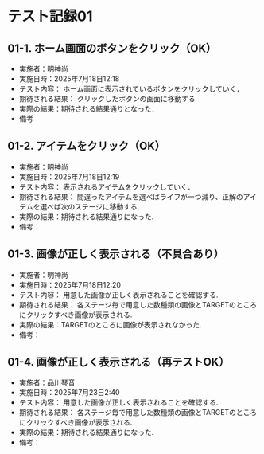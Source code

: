 # テスト記録01

## 01-1. ホーム画面のボタンをクリック（OK）
- 実施者：明神尚
- 実施日時：2025年7月18日12:18
- テスト内容：
ホーム画面に表示されているボタンをクリックしていく．
- 期待される結果：
クリックしたボタンの画面に移動する
- 実際の結果：期待される結果通りとなった．
- 備考

## 01-2. アイテムをクリック（OK）
- 実施者：明神尚
- 実施日時：2025年7月18日12:19
- テスト内容：
表示されるアイテムをクリックしていく．
- 期待される結果：
間違ったアイテムを選べばライフが一つ減り、正解のアイテムを選べば次のステージに移動する.
- 実際の結果：期待される結果通りになった.
- 備考：

## 01-3. 画像が正しく表示される（不具合あり）
- 実施者：明神尚
- 実施日時：2025年7月18日12:20
- テスト内容：
用意した画像が正しく表示されることを確認する.
- 期待される結果：
各ステージ毎で用意した数種類の画像とTARGETのところにクリックすべき画像が表示される.
- 実際の結果：TARGETのところに画像が表示されなかった.
- 備考：

## 01-4. 画像が正しく表示される（再テストOK）
- 実施者：品川琴音
- 実施日時：2025年7月23日2:40
- テスト内容：
用意した画像が正しく表示されることを確認する.
- 期待される結果：
各ステージ毎で用意した数種類の画像とTARGETのところにクリックすべき画像が表示される.
- 実際の結果：期待される結果通りになった.
- 備考：